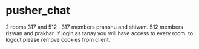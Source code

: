 # pusher_chat

2 rooms 317 and 512 . 
317 members pranshu and shivam.
512 members rizwan and prakhar.
if login as tanay you will have access to every room.
to logout please remove cookies from client.
